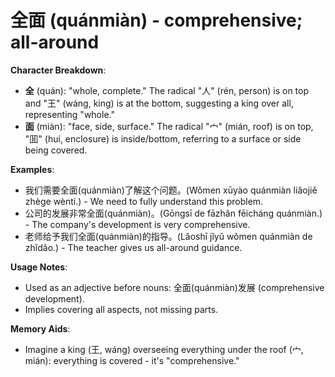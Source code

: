 # **全面 (quánmiàn) - comprehensive; all-around**

**Character Breakdown**:  
- **全** (quán): "whole, complete." The radical "人" (rén, person) is on top and "王" (wáng, king) is at the bottom, suggesting a king over all, representing "whole."  
- **面** (miàn): "face, side, surface." The radical "宀" (mián, roof) is on top, "囬" (huí, enclosure) is inside/bottom, referring to a surface or side being covered.

**Examples**:  
- 我们需要全面(quánmiàn)了解这个问题。(Wǒmen xūyào quánmiàn liǎojiě zhège wèntí.) - We need to fully understand this problem.  
- 公司的发展非常全面(quánmiàn)。(Gōngsī de fāzhǎn fēicháng quánmiàn.) - The company's development is very comprehensive.  
- 老师给予我们全面(quánmiàn)的指导。(Lǎoshī jǐyǔ wǒmen quánmiàn de zhǐdǎo.) - The teacher gives us all-around guidance.

**Usage Notes**:  
- Used as an adjective before nouns: 全面(quánmiàn)发展 (comprehensive development).  
- Implies covering all aspects, not missing parts.

**Memory Aids**:  
- Imagine a king (王, wáng) overseeing everything under the roof (宀, mián): everything is covered - it's "comprehensive."